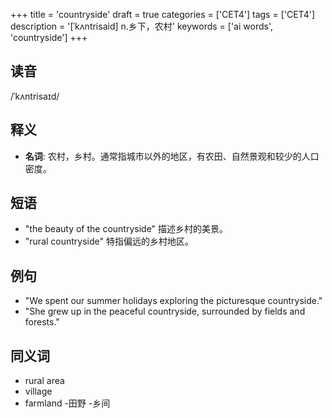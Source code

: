 +++
title = 'countryside'
draft = true
categories = ['CET4']
tags = ['CET4']
description = '[ˈkʌntrisaid] n.乡下，农村'
keywords = ['ai words', 'countryside']
+++

## 读音
/ˈkʌntrisaɪd/

## 释义
- **名词**: 农村，乡村。通常指城市以外的地区，有农田、自然景观和较少的人口密度。

## 短语
- "the beauty of the countryside" 描述乡村的美景。
- "rural countryside" 特指偏远的乡村地区。

## 例句
- "We spent our summer holidays exploring the picturesque countryside."
- "She grew up in the peaceful countryside, surrounded by fields and forests."

## 同义词
- rural area
- village
- farmland
-田野
-乡间

